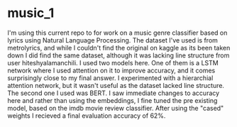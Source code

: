 # music_1
I'm using this current repo to for work on a music genre classifier based on lyrics using Natural Language Processing.
The dataset I've used is from metrolyrics, and while I couldn't find the original on kaggle as its been taken down I did find the same dataset, although it was lacking line structure from user hiteshyalamanchili.
I used two models here. One of them is a LSTM network where I used attention on it to improve accuracy, and it comes surprisingly close to my final answer. 
I experimented with a hierarchial attention network, but it wasn't useful as the dataset lacked line structure. 
The second one I used was BERT. I saw immediate changes to accuracy here and rather than using the embeddings, I fine tuned the pre existing model, based on the imdb movie review classifier. 
After using the "cased" weights I recieved a final evaluation accuracy of 62%. 

